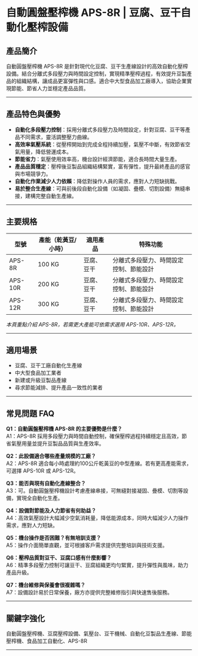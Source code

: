 # 自動圓盤壓榨機 APS-8R | 豆腐、豆干自動化壓榨設備

## 產品簡介

自動圓盤壓榨機 APS-8R 是針對現代化豆腐、豆干生產線設計的高效自動化壓榨設備。結合分離式多段壓力與時間設定控制，實現精準壓榨過程，有效提升豆製產品的組織結構，讓成品更富彈性與口感。適合中大型食品加工廠導入，協助企業實現節能、節省人力並穩定產品品質。

---

## 產品特色與優勢

- **自動化多段壓力控制**：採用分離式多段壓力及時間設定，針對豆腐、豆干等產品不同需求，靈活調整壓力曲線。
- **高效率氣壓系統**：從壓榨開始到完成全程持續加壓，氣壓不中斷，有效節省空氣用量，降低營運成本。
- **節能省力**：氣壓使用效率高，機台設計經濟節能，適合長時間大量生產。
- **產品品質穩定**：壓榨後豆製品組織結構緊實，富有彈性，提升最終產品的感官與市場競爭力。
- **自動化作業減少人力依賴**：降低對操作人員的需求，應對人力短缺挑戰。
- **易於整合生產線**：可與前後段自動化設備（如凝固、疊模、切割設備）無縫串接，建構完整自動生產線。

---

## 主要規格

| 型號    | 產能（乾黃豆/小時） | 適用產品     | 特殊功能                                   |
|---------|---------------------|--------------|--------------------------------------------|
| APS-8R  | 100 KG              | 豆腐、豆干   | 分離式多段壓力、時間設定控制、節能設計     |
| APS-10R | 200 KG              | 豆腐、豆干   | 分離式多段壓力、時間設定控制、節能設計     |
| APS-12R | 300 KG              | 豆腐、豆干   | 分離式多段壓力、時間設定控制、節能設計     |

*本頁重點介紹 APS-8R，若需更大產能可依需求選用 APS-10R、APS-12R。*

---

## 適用場景

- 豆腐、豆干工廠自動化生產線
- 中大型食品加工業者
- 新建或升級豆製品產線
- 尋求節能減排、提升產品一致性的業者

---

## 常見問題 FAQ

**Q1：自動圓盤壓榨機 APS-8R 的主要優勢是什麼？**  
A1：APS-8R 採用多段壓力與時間自動控制，確保壓榨過程持續穩定且高效，節省氣壓用量並提升豆製品品質與生產效率。

**Q2：此設備適合哪些產量規模的工廠？**  
A2：APS-8R 適合每小時處理約100公斤乾黃豆的中型產線。若有更高產能需求，可選擇 APS-10R 或 APS-12R。

**Q3：能否與現有自動化產線整合？**  
A3：可。自動圓盤壓榨機設計考慮產線串接，可無縫對接凝固、疊模、切割等設備，實現全自動化生產。

**Q4：設備對節能及人力節省有何助益？**  
A4：高效氣壓設計大幅減少空氣消耗量，降低能源成本，同時大幅減少人力操作需求，應對人力短缺。

**Q5：機台操作是否困難？有無培訓支援？**  
A5：操作介面簡單直觀，並可根據客戶需求提供完整培訓與技術支援。

**Q6：壓榨品質對豆干、豆腐口感有什麼影響？**  
A6：精準多段壓力控制可讓豆干、豆腐組織更均勻緊實，提升彈性與風味，助力產品升級。

**Q7：機台維修與保養會很複雜嗎？**  
A7：設備設計易於日常保養，廠方亦提供完整維修指引與快速售後服務。

---

## 關鍵字強化

自動圓盤壓榨機、豆腐壓榨設備、氣壓台、豆干機械、自動化豆製品生產線、節能壓榨機、食品加工自動化、APS-8R

---
